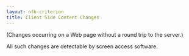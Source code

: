 ```yaml
---
layout: nfb-criterion
title: Client Side Content Changes
---
```

(Changes occurring on a Web page without a round trip to the server.)

All such changes are detectable by screen access software.